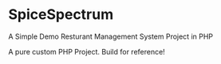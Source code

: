 # SpiceSpectrum 

A Simple Demo Resturant Management System Project in PHP


A pure custom PHP Project. Build for reference!
